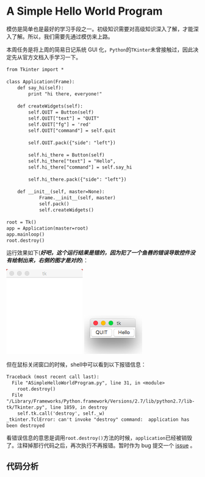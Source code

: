 # A Simple Hello World Program

模仿是简单也是最好的学习手段之一。初级知识需要对高级知识深入了解，才能深入了解。所以，我们需要先通过模仿来上路。

本周任务是将上周的简易日记系统 GUI 化，`Python`的`TKinter`未曾接触过，因此决定先从官方文档入手学习一下。

```
from Tkinter import *

class Application(Frame):
	def say_hi(self):
		print "hi there, everyone!"
	
	def createWidgets(self):
		self.QUIT = Button(self)
		self.QUIT["text"] = "QUIT"
		self.QUIT["fg"] = 'red'
		self.QUIT["command"] = self.quit
		
		self.QUIT.pack({"side": "left"})
		
		self.hi_there = Button(self)
		self.hi_there["text"] = "Hello",
		self.hi_there["command"] = self.say_hi
		
		self.hi_there.pack({"side": "left"})
		
	def __init__(self, master=None):
			Frame.__init__(self, master)
			self.pack()
			self.createWidgets()

root = Tk()
app = Application(master=root)
app.mainloop()
root.destroy() 
```
运行效果如下(***好吧，这个运行结果是错的，因为犯了一个鱼唇的错误导致控件没有绘制出来，右侧的图才是对的***)：

![ASimpleHelloWorldProgram-0.png](./ASimpleHelloWorldProgram-0.png)
![ASimpleHelloWorldProgram-1.png](./ASimpleHelloWorldProgram-1.png)

但在鼠标关闭窗口的时候，shell中可以看到以下报错信息：

```
Traceback (most recent call last):
  File "ASimpleHelloWorldProgram.py", line 31, in <module>
    root.destroy() 
  File "/Library/Frameworks/Python.framework/Versions/2.7/lib/python2.7/lib-tk/Tkinter.py", line 1859, in destroy
    self.tk.call('destroy', self._w)
_tkinter.TclError: can't invoke "destroy" command:  application has been destroyed
```
看错误信息的意思是调用`root.destroy()`方法的时候，`application`已经被销毁了。注释掉那行代码之后，再次执行不再报错。暂时作为 bug 提交一个 [issue](https://github.com/faketooth/OMOOC2py/issues/3) 。

## 代码分析
